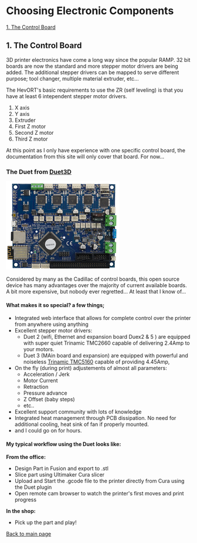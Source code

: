 # Choosing Electronic Components

[1. The Control Board](/electronics.md#1-the-control-board)

## 1. The Control Board
3D printer electronics have come a long way since the popular RAMP.  32 bit boards are now the standard and more stepper motor drivers are being added.
The additional stepper drivers can be mapped to serve different purpose; tool changer, multiple material extruder, etc...

The HevORT's basic requirements to use the ZR (self leveling) is that you have at least 6 intependent stepper motor drivers.
1. X axis
2. Y axis
3. Extruder
4. First Z motor
5. Second Z motor
6. Third Z motor

At this point as I only have experience with one specific control board, the documentation from this site will only cover that board. For now...

### The Duet from [Duet3D](https://duet3d.com/)
![alt text](/images/duetboard.png) 

Considered by many as the Cadillac of control boards, this open source device has many advantages over the majority of current available boards.  A bit more expensive, but nobody ever regretted... At least that I know of...

#### What makes it so special?  a few things;
* Integrated web interface that allows for complete control over the printer from anywhere using anything
* Excellent stepper motor drivers:
  * Duet 2 (wifi, Ethernet and expansion board Duex2 & 5 ) are equipped with super quiet Trinamic TMC2660 capable of delivering 2.4Amp to your motors.
  * Duet 3 (MAin board and expansion) are equipped with powerful and noiseless [Trinamic TMC5160](https://www.trinamic.com/products/integrated-circuits/details/tmc5160/) capable of providing 4.45Amp,
* On the fly (during print) adjustements of almost all parameters:
  * Acceleration / Jerk
  * Motor Current
  * Retraction
  * Pressure advance
  * Z Offset (baby steps)
  * etc..
* Excellent support community with lots of knowledge
* Integrated heat management through PCB dissipation.  No need for additional cooling, heat sink of fan if properly mounted.
* and I could go on for hours.

#### My typical workflow using the Duet looks like:

__From the office:__ 
* Design Part in Fusion and export to .stl
* Slice part using Ultimaker Cura slicer
* Upload and Start the .gcode file to the printer directly from Cura using the Duet plugin
* Open remote cam browser to watch the printer's first moves and print progress

__In the shop:__ 
* Pick up the part and play!


[Back to main page](/README.md)
